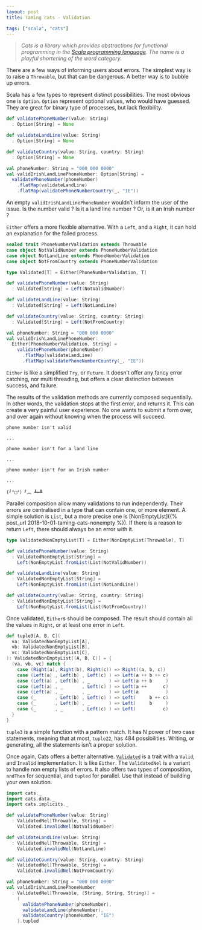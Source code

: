 ```yaml
---
layout: post
title: Taming cats - Validation

tags: ["scala", "cats"]
---
```


> *Cats is a library which provides abstractions for functional programming in the [Scala programming language](https://scala-lang.org/). The name is a playful shortening of the word category.*

There are a few ways of informing users about errors. The simplest way is to raise a `Throwable`, but that can be dangerous. A better way is to bubble up errors.

Scala has a few types to represent distinct possibilities. The most obvious one is `Option`. `Option` represent optional values, who would have guessed. They are great for binary type of processes, but lack flexibility.

```scala
def validatePhoneNumber(value: String)
  : Option[String] = None

def validateLandLine(value: String)
  : Option[String] = None

def validateCountry(value: String, country: String)
  : Option[String] = None

val phoneNumber: String = "000 000 0000"
val validIrishLandLinePhoneNumber: Option[String] =
  validatePhoneNumber(phoneNumber)
    .flatMap(validateLandLine)
    .flatMap(validatePhoneNumberCountry(_, "IE"))
```

An empty `validIrishLandLinePhoneNumber` wouldn’t inform the user of the issue. Is the number valid ? Is it a land line number ? Or, is it an Irish number ?

`Either` offers a more flexible alternative. With a `Left`, and a `Right`, it can hold an explanation for the failed process.

```scala
sealed trait PhoneNumberValidation extends Throwable
case object NotValidNumber extends PhoneNumberValidation
case object NotLandLine extends PhoneNumberValidation
case object NotFromCountry extends PhoneNumberValidation

type Validated[T] = Either[PhoneNumberValidation, T]

def validatePhoneNumber(value: String)
  : Validated[String] = Left(NotValidNumber)

def validateLandLine(value: String)
  : Validated[String] = Left(NotLandLine)

def validateCountry(value: String, country: String)
  : Validated[String] = Left(NotFromCountry)

val phoneNumber: String = "000 000 0000"
val validIrishLandLinePhoneNumber:
  Either[PhoneNumberValidation, String] =
    validatePhoneNumber(phoneNumber)
      .flatMap(validateLandLine)
      .flatMap(validatePhoneNumberCountry(_, "IE"))
```

`Either` is like a simplified `Try`, or `Future`. It doesn’t offer any fancy error catching, nor multi threading, but offers a clear distinction between success, and failure.

The results of the validation methods are currently composed sequentially. In other words, the validation stops at the first error, and returns it. This can create a very painful user experience. No one wants to submit a form over, and over again without knowing when the process will succeed.

```
phone number isn't valid

...

phone number isn't for a land line

...

phone number isn't for an Irish number

...

(╯°□°）╯︵ ┻━┻
```

Parallel composition allow many validations to run independently. Their errors are centralised in a type that can contain one, or more element. A simple solution is `List`, but a more precise one is [NonEmptyList]({% post_url 2018-10-01-taming-cats-nonempty %}). If there is a reason to return `Left`, there should always be an error with it.

```scala
type ValidatedNonEmptyList[T] = Either[NonEmptyList[Throwable], T]

def validatePhoneNumber(value: String)
  : ValidatedNonEmptyList[String] =
    Left(NonEmptyList.fromList(List(NotValidNumber))

def validateLandLine(value: String)
  : ValidatedNonEmptyList[String] =
    Left(NonEmptyList.fromList(List(NotLandLine))

def validateCountry(value: String, country: String)
  : ValidatedNonEmptyList[String] =
    Left(NonEmptyList.fromList(List(NotFromCountry))
```

Once validated, `Either`s should be composed. The result should contain all the values in `Right`, or at least one error in `Left`.

```scala
def tuple3[A, B, C](
  va: ValidatedNonEmptyList[A],
  vb: ValidatedNonEmptyList[B],
  vc: ValidatedNonEmptyList[C],
): ValidatedNonEmptyList[(A, B, C)] = {
  (va, vb, vc) match {
    case (Right(a), Right(b), Right(c)) => Right((a, b, c))
    case (Left(a) , Left(b) , Left(c) ) => Left(a ++ b ++ c)
    case (Left(a) , Left(b) , _       ) => Left(a ++ b     )
    case (Left(a) , _       , Left(c) ) => Left(a ++      c)
    case (Left(a) , _       , _       ) => Left(a          )
    case (_       , Left(b) , Left(c) ) => Left(     b ++ c)
    case (_       , Left(b) , _       ) => Left(     b     )
    case (_       , _       , Left(c) ) => Left(          c)
  }
}
```

`tuple3` is a simple function with a pattern match. It has N power of two case statements, meaning that at most, `tuple22`, has 484 possibilities. Writing, or generating, all the statements isn’t a proper solution.

Once again, Cats offers a better alternative. [`Validated`](https://typelevel.org/cats/datatypes/validated.html) is a trait with a `Valid`, and `Invalid` implementation. It is like `Either`. The `ValidatedNel` is a variant to handle non empty lists of errors. It also offers two types of composition, `andThen` for sequential, and `tupled` for parallel. Use that instead of building your own solution.

```scala
import cats._
import cats.data._
import cats.implicits._

def validatePhoneNumber(value: String)
  : ValidatedNel[Throwable, String] =
    Validated.invalidNel(NotValidNumber)

def validateLandLine(value: String)
  : ValidatedNel[Throwable, String] =
    Validated.invalidNel(NotLandLine)

def validateCountry(value: String, country: String)
  : ValidatedNel[Throwable, String] =
    Validated.invalidNel(NotFromCountry)

val phoneNumber: String = "000 000 0000"
val validIrishLandLinePhoneNumber
  : ValidatedNel[Throwable, (String, String, String)] =
    (
      validatePhoneNumber(phoneNumber),
      validateLandLine(phoneNumber),
      validateCountry(phoneNumber, "IE")
    ).tupled
```
